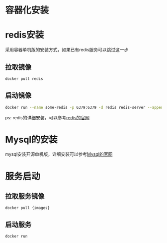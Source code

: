 # 容器化安装

# redis安装

采用容器单机版的安装方式，如果已有redis服务可以跳过这一步

## 拉取镜像

```bash
docker pull redis
```

## 启动镜像

```bash
docker run --name some-redis -p 6379:6379 -d redis redis-server --appendonly yes
```

ps: redis的详细安装，可以参考[redis的官网](https://hub.docker.com/_/redis/)

# Mysql的安装

mysql安装开源单机版，详细安装可以参考[Mysql的官网](https://www.mysql.com/)

# 服务启动

## 拉取服务镜像

```
docker pull {images}
```

## 启动服务

```
docker run 
```